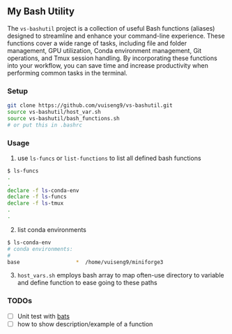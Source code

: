 ## My Bash Utility
The `vs-bashutil` project is a collection of useful Bash functions (aliases) designed to streamline and enhance your command-line experience. These functions cover a wide range of tasks, including file and folder management, GPU utilization, Conda environment management, Git operations, and Tmux session handling. By incorporating these functions into your workflow, you can save time and increase productivity when performing common tasks in the terminal.

### Setup
```bash
git clone https://github.com/vuiseng9/vs-bashutil.git
source vs-bashutil/host_var.sh
source vs-bashutil/bash_functions.sh
# or put this in .bashrc
```
### Usage
1. use `ls-funcs` or `list-functions` to list all defined bash functions
```bash
$ ls-funcs
.
.
declare -f ls-conda-env
declare -f ls-funcs
declare -f ls-tmux
.
.
```
2. list conda environments
```bash
$ ls-conda-env 
# conda environments:
#
base                  *  /home/vuiseng9/miniforge3
```
3. `host_vars.sh` employs bash array to map often-use directory to variable and define function to ease going to these paths

### TODOs
- [ ] Unit test with [bats](https://github.com/bats-core/bats-core)
- [ ] how to show description/example of a function
